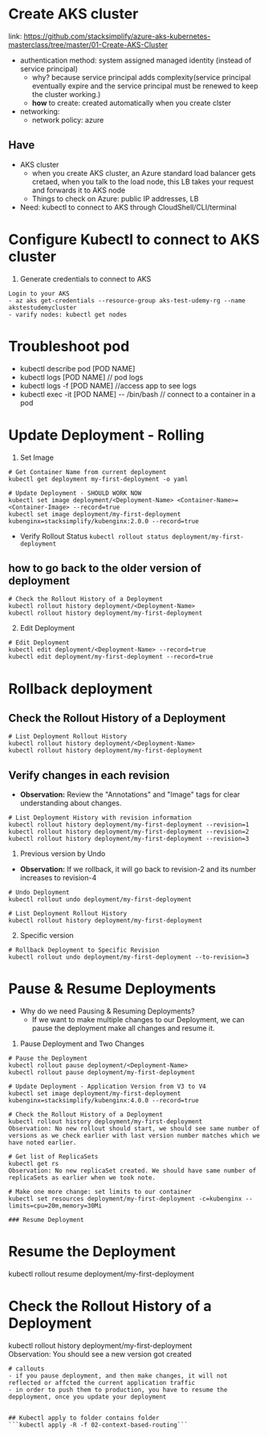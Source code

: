 # Create AKS cluster

link: https://github.com/stacksimplify/azure-aks-kubernetes-masterclass/tree/master/01-Create-AKS-Cluster 

- authentication method: system assigned managed identity (instead of service principal)
    - why? because service principal adds complexity(service principal eventually expire and the service principal must be renewed to keep the cluster working.) 
    - **how** to create: created automatically when you create clster
- networking: 
    - network policy: azure

## Have
- AKS cluster
    - when you create AKS cluster, an Azure standard load balancer gets cretaed, when you talk to the load node, this LB takes your request and forwards it to AKS node
    - Things to check on Azure: public IP addresses, LB
- Need: kubectl to connect to AKS through CloudShell/CLI/terminal

# Configure Kubectl to connect to AKS cluster 
1. Generate credentials to connect to AKS
```
Login to your AKS
- az aks get-credentials --resource-group aks-test-udemy-rg --name akstestudemycluster
- varify nodes: kubectl get nodes
```

# Troubleshoot pod
- kubectl describe pod [POD NAME] 
- kubectl logs [POD NAME] // pod logs
- kubectl logs -f [POD NAME] //access app to see logs
- kubectl exec -it [POD NAME] -- /bin/bash // connect to a container in a pod

# Update Deployment - Rolling
1. Set Image 
```
# Get Container Name from current deployment
kubectl get deployment my-first-deployment -o yaml

# Update Deployment - SHOULD WORK NOW
kubectl set image deployment/<Deployment-Name> <Container-Name>=<Container-Image> --record=true
kubectl set image deployment/my-first-deployment kubenginx=stacksimplify/kubenginx:2.0.0 --record=true
```
- Verify Rollout Status 
``` kubectl rollout status deployment/my-first-deployment ```

## how to go back to the older version of deployment
```
# Check the Rollout History of a Deployment
kubectl rollout history deployment/<Deployment-Name>
kubectl rollout history deployment/my-first-deployment  
```
2. Edit Deployment
```
# Edit Deployment
kubectl edit deployment/<Deployment-Name> --record=true
kubectl edit deployment/my-first-deployment --record=true
```
# Rollback deployment

## Check the Rollout History of a Deployment
```
# List Deployment Rollout History
kubectl rollout history deployment/<Deployment-Name>
kubectl rollout history deployment/my-first-deployment  
```

## Verify changes in each revision
- **Observation:** Review the "Annotations" and "Image" tags for clear understanding about changes.
```
# List Deployment History with revision information
kubectl rollout history deployment/my-first-deployment --revision=1
kubectl rollout history deployment/my-first-deployment --revision=2
kubectl rollout history deployment/my-first-deployment --revision=3
```
1. Previous version by Undo
- **Observation:** If we rollback, it will go back to revision-2 and its number increases to revision-4
```
# Undo Deployment
kubectl rollout undo deployment/my-first-deployment

# List Deployment Rollout History
kubectl rollout history deployment/my-first-deployment  
```
2. Specific version
```
# Rollback Deployment to Specific Revision
kubectl rollout undo deployment/my-first-deployment --to-revision=3
```
# Pause & Resume Deployments
- Why do we need Pausing & Resuming Deployments?
  - If we want to make multiple changes to our Deployment, we can pause the deployment make all changes and resume it. 

1. Pause Deployment and Two Changes
```
# Pause the Deployment
kubectl rollout pause deployment/<Deployment-Name>
kubectl rollout pause deployment/my-first-deployment

# Update Deployment - Application Version from V3 to V4
kubectl set image deployment/my-first-deployment kubenginx=stacksimplify/kubenginx:4.0.0 --record=true

# Check the Rollout History of a Deployment
kubectl rollout history deployment/my-first-deployment  
Observation: No new rollout should start, we should see same number of versions as we check earlier with last version number matches which we have noted earlier.

# Get list of ReplicaSets
kubectl get rs
Observation: No new replicaSet created. We should have same number of replicaSets as earlier when we took note. 

# Make one more change: set limits to our container
kubectl set resources deployment/my-first-deployment -c=kubenginx --limits=cpu=20m,memory=30Mi

### Resume Deployment 
```
# Resume the Deployment
kubectl rollout resume deployment/my-first-deployment

# Check the Rollout History of a Deployment
kubectl rollout history deployment/my-first-deployment  
Observation: You should see a new version got created

```
# callouts 
- if you pause deployment, and then make changes, it will not reflected or affcted the current application traffic
- in order to push them to production, you have to resume the depployment, once you update your deployment


## Kubectl apply to folder contains folder
```kubectl apply -R -f 02-context-based-routing```


